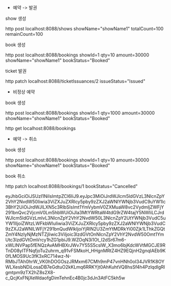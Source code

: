
* 예약 -> 발권

show 생성

http post localhost:8088/shows showName="showName1" totalCount=100 remainCount=100

book 생성

http post localhost:8088/bookings showId=1 qty=10 amount=30000 showName="showName1" bookStatus="Booked"

ticket 발권

http patch localhost:8088/ticketIssuances/2 issueStatus="Issued"


* 비정상 예약

book 생성

http post localhost:8088/bookings showId=1 qty=1000 amount=30000 showName="showName1" bookStatus="Booked"

http get localhost:8088/bookings


* 예약 -> 취소

book 생성

http post localhost:8088/bookings showId=1 qty=10 amount=30000 showName="showName1" bookStatus="Booked"

book 취소

http patch localhost:8088/bookings/1 bookStatus="Cancelled"

eyJhbGciOiJSUzI1NiIsImtpZCI6IiJ9.eyJpc3MiOiJrdWJlcm5ldGVzL3NlcnZpY2VhY2NvdW50Iiwia3ViZXJuZXRlcy5pby9zZXJ2aWNlYWNjb3VudC9uYW1lc3BhY2UiOiJrdWJlLXN5c3RlbSIsImt1YmVybmV0ZXMuaW8vc2VydmljZWFjY291bnQvc2VjcmV0Lm5hbWUiOiJla3MtYWRtaW4tdG9rZW4tajY5NWIiLCJrdWJlcm5ldGVzLmlvL3NlcnZpY2VhY2NvdW50L3NlcnZpY2UtYWNjb3VudC5uYW1lIjoiZWtzLWFkbWluIiwia3ViZXJuZXRlcy5pby9zZXJ2aWNlYWNjb3VudC9zZXJ2aWNlLWFjY291bnQudWlkIjoiYjRlN2U3ZmYtMDRkYi00Zjk1LThkZGQtZmY4NzIyNjMzNTZjIiwic3ViIjoic3lzdGVtOnNlcnZpY2VhY2NvdW50Omt1YmUtc3lzdGVtOmVrcy1hZG1pbiJ9.WZOqN3i1Ot_I2dSr67m6-xWLlNVPap5fENQzAvAMHBXrJWv7Y55S5cslW_X3mo6bjKdcWVtMGCJE9RTnD08yITFNqfjoTu2uhrm_q91vFSMkoH_HHgnMRtZ4HZ9EQjnH2gnqIAEb9K0fLMOS9Uc3fK3xRC714wz-N-RMbJTAh0hrW_VK0hDOGOszJRMxm67CMh9mP47vnHNh0oI34JVR1K8OYWLXesbNDiLosaDB7eGdtuO2kKLmq6RRKYjt0AhKuhtVQ8hsSf4h4PzlqdIgRlgmtpm9zTX2hZ8s2X8-c_QcjKxFNjXeWdaofgDimTehnEc4B0jc3dJn3AtFC5kh5w
